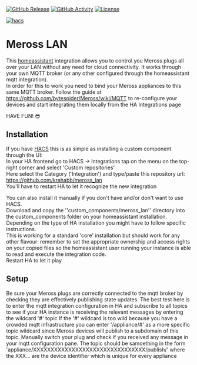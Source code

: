 [![GitHub Release][releases-shield]][releases]
[![GitHub Activity][commits-shield]][commits]
[![License][license-shield]](LICENSE)

[![hacs][hacsbadge]][hacs]

# Meross LAN

This [homeassistant](https://www.home-assistant.io/) integration allows you to control you Meross plugs all over your LAN without any need for cloud connectivity. It works through your own MQTT broker (or any other configured through the homeassistant mqtt integration).  
In order for this to work you need to bind your Meross appliances to this same MQTT broker. Follow the guide at https://github.com/bytespider/Meross/wiki/MQTT to re-configure your devices and start integrating them locally from the HA Integrations page  

HAVE FUN! 😎

## Installation

If you have [HACS](https://hacs.xyz) this is as simple as installing a custom component through the UI:  
In your HA frontend go to HACS -> Integrations tap on the menu on the top-right corner and select 'Custom repositories'  
Here select the Category ('Integration') and type/paste this repository url: https://github.com/krahabb/meross_lan  
You'll have to restart HA to let it recognize the new integration

You can also install it manually if you don't have and/or don't want to use HACS.  
Download and copy the ''custom_components/meross_lan'' directory into the custom_components folder on your homeassistant installation.  
Depending on the type of HA installation you might have to follow specific instructions.  
This is working for a standard 'core' installation but should work for any other flavour: remember to set the appropriate ownership and access rights on your copied files so the homeassistant user running your instance is able to read and execute the integration code.  
Restart HA to let it play


## Setup

Be sure your Meross plugs are correctly connected to the mqtt broker by checking they are effectively publishing state updates. The best test here is to enter the mqtt integration configuration in HA and subscribe to all topics to see if your HA instance is receiving the relevant messages by entering the wildcard '#' topic
If the '#' wildcard is too wild because you have a crowded mqtt infrastructure you can enter '/appliance/#' as a more specific topic wildcard since Meross devices will publish to a subdomain of this topic. Manually switch your plug and check if you received any message in your mqtt configuration pane. The topic should be samoething in the form 'appliance/XXXXXXXXXXXXXXXXXXXXXXXXXXXXXXXX/publish/' where the XXX... are the device identifier which is unique for every appliance






[integration_blueprint]: https://github.com/custom-components/integration_blueprint
[buymecoffee]: https://www.buymeacoffee.com/ludeeus
[buymecoffeebadge]: https://img.shields.io/badge/buy%20me%20a%20coffee-donate-yellow.svg?style=for-the-badge
[commits-shield]: https://img.shields.io/github/commit-activity/y/custom-components/blueprint.svg?style=for-the-badge
[commits]: https://github.com/custom-components/integration_blueprint/commits/master
[hacs]: https://github.com/custom-components/hacs
[hacsbadge]: https://img.shields.io/badge/HACS-Custom-orange.svg?style=for-the-badge
[discord]: https://discord.gg/Qa5fW2R
[discord-shield]: https://img.shields.io/discord/330944238910963714.svg?style=for-the-badge
[exampleimg]: example.png
[forum-shield]: https://img.shields.io/badge/community-forum-brightgreen.svg?style=for-the-badge
[forum]: https://community.home-assistant.io/
[license-shield]: https://img.shields.io/github/license/custom-components/blueprint.svg?style=for-the-badge
[maintenance-shield]: https://img.shields.io/badge/maintainer-Joakim%20Sørensen%20%40ludeeus-blue.svg?style=for-the-badge
[releases-shield]: https://img.shields.io/github/release/custom-components/blueprint.svg?style=for-the-badge
[releases]: https://github.com/custom-components/integration_blueprint/releases
